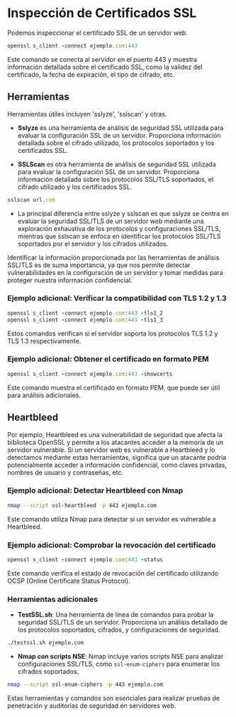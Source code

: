 # Inspección de Certificados SSL

Podemos inspeccionar el certificado SSL de un servidor web.

```ruby
openssl s_client -connect ejemplo.com:443
```
Este comando se conecta al servidor en el puerto 443 y muestra información detallada sobre el certificado SSL, como la validez del certificado, la fecha de expiración, el tipo de cifrado, etc.

## Herramientas

Herramientas útiles incluyen 'sslyze', 'sslscan' y otras.

- **Sslyze** es una herramienta de análisis de seguridad SSL utilizada para evaluar la configuración SSL de un servidor. Proporciona información detallada sobre el cifrado utilizado, los protocolos soportados y los certificados SSL.

- **SSLScan** es otra herramienta de análisis de seguridad SSL utilizada para evaluar la configuración SSL de un servidor. Proporciona información detallada sobre los protocolos SSL/TLS soportados, el cifrado utilizado y los certificados SSL.

```ruby 
sslscan url.com
```

- La principal diferencia entre sslyze y sslscan es que sslyze se centra en evaluar la seguridad SSL/TLS de un servidor web mediante una exploración exhaustiva de los protocolos y configuraciones SSL/TLS, mientras que sslscan se enfoca en identificar los protocolos SSL/TLS soportados por el servidor y los cifrados utilizados.

Identificar la información proporcionada por las herramientas de análisis SSL/TLS es de suma importancia, ya que nos permite detectar vulnerabilidades en la configuración de un servidor y tomar medidas para proteger nuestra información confidencial.

### Ejemplo adicional: Verificar la compatibilidad con TLS 1.2 y 1.3

```ruby
openssl s_client -connect ejemplo.com:443 -tls1_2
openssl s_client -connect ejemplo.com:443 -tls1_3
```
Estos comandos verifican si el servidor soporta los protocolos TLS 1.2 y TLS 1.3 respectivamente.

### Ejemplo adicional: Obtener el certificado en formato PEM

```ruby
openssl s_client -connect ejemplo.com:443 -showcerts
```
Este comando muestra el certificado en formato PEM, que puede ser útil para análisis adicionales.

## Heartbleed

Por ejemplo, Heartbleed es una vulnerabilidad de seguridad que afecta la biblioteca OpenSSL y permite a los atacantes acceder a la memoria de un servidor vulnerable. Si un servidor web es vulnerable a Heartbleed y lo detectamos mediante estas herramientas, significa que un atacante podría potencialmente acceder a información confidencial, como claves privadas, nombres de usuario y contraseñas, etc.

### Ejemplo adicional: Detectar Heartbleed con Nmap

```bash
nmap --script ssl-heartbleed -p 443 ejemplo.com
```
Este comando utiliza Nmap para detectar si un servidor es vulnerable a Heartbleed.

### Ejemplo adicional: Comprobar la revocación del certificado

```ruby
openssl s_client -connect ejemplo.com:443 -status
```
Este comando verifica el estado de revocación del certificado utilizando OCSP (Online Certificate Status Protocol).

### Herramientas adicionales

- **TestSSL.sh**: Una herramienta de línea de comandos para probar la seguridad SSL/TLS de un servidor. Proporciona un análisis detallado de los protocolos soportados, cifrados, y configuraciones de seguridad.

```bash
./testssl.sh ejemplo.com
```

- **Nmap con scripts NSE**: Nmap incluye varios scripts NSE para analizar configuraciones SSL/TLS, como `ssl-enum-ciphers` para enumerar los cifrados soportados.

```bash
nmap --script ssl-enum-ciphers -p 443 ejemplo.com
```

Estas herramientas y comandos son esenciales para realizar pruebas de penetración y auditorías de seguridad en servidores web.